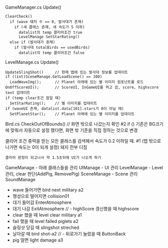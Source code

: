 GameManager.cs
  Update()

    ClearCheck()
      if (wave 돼지 수 == 0, 발사대가 존재)
        if (새 클래스 존재, 새 속도가 5 이하)
          datalist의 temp 클리어조건 true
          LevelManage SetStarRating()
      else if (발사대가 존재)
        if (발사대 totalBirds == usedBirds)
          datalist의 temp 클리어조건 false

LevelManage.cs
  Update()

    UpdateSlingShot()     // 현재 맵에 있는 발사대 정보를 업데이트
    if ((int)SceneManage.GetLoadScene() == 100)
      LoadWaveImg();      // Planet 아래에 있는 별 이미지 컴포넌트를 로드
    OnOffScoreUI();       // ScoreUI, InGameUI를 켜고 끔, score, highscore text 업데이트
    if (temp clear조건 참일 때)
      SetStarRating();    // 별 이미지를 업데이트
    if (waveUI 존재, datalist.data[101].stars가 0이 아닐 때)
      SetPlanetStar();    // Planet 아래에 있는 별 이미지를 업데이트

Bird.cs
  CheckOutOfBounds()      // 화면 밖으로 나갔는지 확인
    #2 if () 기존은 BG크기에 맞춰서 자동으로 설정 했다면, 화면 밖 기준을 직접 정하는 것으로 변경


  클리어 조건
    중력을 받는 모든 클래스를 검색해서 속도가 0.2 이하일 때.  #1 (맵 밖으로 나가면 속도는 0이 되게 설정)
    돼지 전부 디짐

    클리어 판정이 되고나서 약 1.5초뒤에 UI가 나오게 하기



GameManage - 아래 클래스들을 관리
UIManage - UI 관리
LevelManage - Level 관리, clear 판단(AddPig, RemovePig)
SceneManage - Scene 관리
SoundManage 

- wave 들어가면 bird next military a2
- 행성으로 떨어지면 collision01
- 대기 들어감 EnterAtmosphere
- 대기    나감 ExitAtmosphere
// - highScore 갱신했을 때 highscore
- clear 했을 때 level clear military a1
- fail 했을 때 level failed piglets a2
- 슬링샷 당길 때 slingshot streched
- 날아갈 때 bird shot-a2
// - 뒤로가기 눌렀을 때 ButtonBack
- pig 얼면 light damage a3